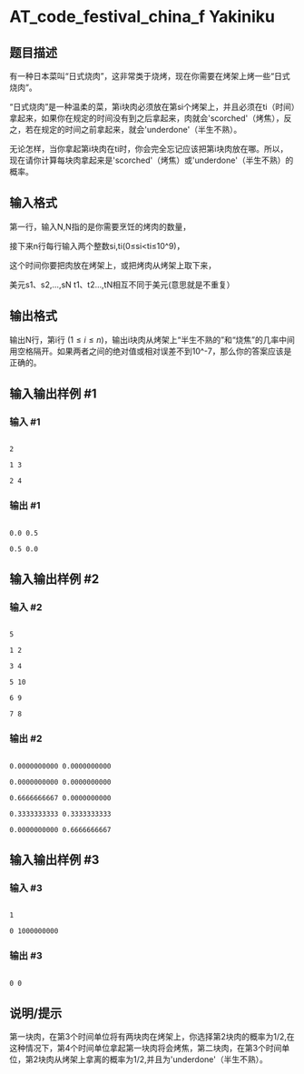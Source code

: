# AT_code_festival_china_f Yakiniku

## 题目描述

有一种日本菜叫“日式烧肉”，这非常类于烧烤，现在你需要在烤架上烤一些“日式烧肉”。
“日式烧肉”是一种温柔的菜，第i块肉必须放在第si个烤架上，并且必须在ti（时间）拿起来，如果你在规定的时间没有到之后拿起来，肉就会'scorched'（烤焦），反之，若在规定的时间之前拿起来，就会'underdone'（半生不熟）。
无论怎样，当你拿起第i块肉在ti时，你会完全忘记应该把第i块肉放在哪。所以，现在请你计算每块肉拿起来是'scorched'（烤焦）或'underdone'（半生不熟）的概率。

## 输入格式

第一行，输入N,N指的是你需要烹饪的烤肉的数量，
接下来n行每行输入两个整数si,ti(0≤si<ti≤10^9)，
这个时间你要把肉放在烤架上，或把烤肉从烤架上取下来，
美元s1、s2,…,sN t1、t2…,tN相互不同于美元(意思就是不重复）

## 输出格式

输出N行，第i行 ($1 \leq i \leq n$)，输出i块肉从烤架上“半生不熟的”和“烧焦”的几率中间用空格隔开。如果两者之间的绝对值或相对误差不到10^-7，那么你的答案应该是正确的。

## 输入输出样例 #1

### 输入 #1

```
2
1 3
2 4
```

### 输出 #1

```
0.0 0.5
0.5 0.0
```

## 输入输出样例 #2

### 输入 #2

```
5
1 2
3 4
5 10
6 9
7 8
```

### 输出 #2

```
0.0000000000 0.0000000000
0.0000000000 0.0000000000
0.6666666667 0.0000000000
0.3333333333 0.3333333333
0.0000000000 0.6666666667
```

## 输入输出样例 #3

### 输入 #3

```
1
0 1000000000
```

### 输出 #3

```
0 0
```

## 说明/提示

第一块肉，在第3个时间单位将有两块肉在烤架上，你选择第2块肉的概率为1/2,在这种情况下，第4个时间单位拿起第一块肉将会烤焦，第二块肉，在第3个时间单位，第2块肉从烤架上拿离的概率为1/2,并且为'underdone'（半生不熟）。